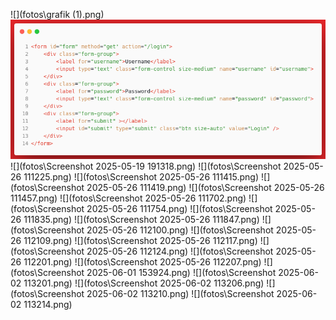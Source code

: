 ![](fotos\grafik (1).png)
![](fotos\grafik.png)
![](fotos\Screenshot 2025-05-19 191318.png)
![](fotos\Screenshot 2025-05-26 111225.png)
![](fotos\Screenshot 2025-05-26 111415.png)
![](fotos\Screenshot 2025-05-26 111419.png)
![](fotos\Screenshot 2025-05-26 111457.png)
![](fotos\Screenshot 2025-05-26 111702.png)
![](fotos\Screenshot 2025-05-26 111754.png)
![](fotos\Screenshot 2025-05-26 111835.png)
![](fotos\Screenshot 2025-05-26 111847.png)
![](fotos\Screenshot 2025-05-26 112100.png)
![](fotos\Screenshot 2025-05-26 112109.png)
![](fotos\Screenshot 2025-05-26 112117.png)
![](fotos\Screenshot 2025-05-26 112124.png)
![](fotos\Screenshot 2025-05-26 112201.png)
![](fotos\Screenshot 2025-05-26 112207.png)
![](fotos\Screenshot 2025-06-01 153924.png)
![](fotos\Screenshot 2025-06-02 113201.png)
![](fotos\Screenshot 2025-06-02 113206.png)
![](fotos\Screenshot 2025-06-02 113210.png)
![](fotos\Screenshot 2025-06-02 113214.png)